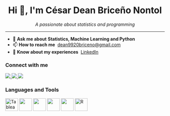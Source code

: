 <h1 align="center">
  Hi 👋, I'm <strong>César Dean Briceño Nontol</strong>
</h1>

<p align="center">
  <em>A passionate about statistics and programming</em>
</p>

---

- 💬 **Ask me about** <strong>Statistics, Machine Learning and Python</strong>  
- 📫 **How to reach me**&nbsp; <a href="mailto:dean9920briceno@gmail.com">dean9920briceno@gmail.com</a>  
- 📝 **Know about my experiences**&nbsp; <a href="https://pe.linkedin.com/in/dean-brice%C3%B1o-nontol/">LinkedIn</a>

### Connect with me
<p align="left">
  <a href="https://www.linkedin.com/in/sanchezluismachinelearning/" target="_blank">
    <img src="https://img.shields.io/badge/LinkedIn-0A66C2?style=for-the-badge&logo=linkedin&logoColor=white"/>
  </a>
  <a href="https://www.facebook.com/cesar.bricenonontol/" target="_blank">
    <img src="https://img.shields.io/badge/Facebook-1877F2?style=for-the-badge&logo=facebook&logoColor=white"/>
  </a>
  <a href="https://www.youtube.com/channel/UCwwhaaGR-E3cW8gek_2hlRg" target="_blank">
    <img src="https://img.shields.io/badge/YouTube-FF0000?style=for-the-badge&logo=youtube&logoColor=white"/>
  </a>
</p>

### Languages and Tools
<p>
  <!-- Stack principal -->
  <img src="https://cdn.jsdelivr.net/npm/simple-icons@11/icons/tableau.svg"
       height="40" alt="Tableau"/
  <img src="https://icongr.am/devicon/amazonwebservices-original.svg"       height="40" />
  <img src="https://cdn.jsdelivr.net/gh/devicons/devicon/icons/git/git-original.svg"               height="40" />
  <img src="https://cdn.jsdelivr.net/gh/devicons/devicon/icons/python/python-original.svg"         height="40" />
  <img src="https://cdn.jsdelivr.net/gh/devicons/devicon/icons/pytorch/pytorch-original.svg"       height="40" />
  <img src="https://cdn.jsdelivr.net/gh/devicons/devicon/icons/tensorflow/tensorflow-original.svg" height="40" />

  <!-- Nuevos iconos -->
  <img src="https://cdn.jsdelivr.net/gh/devicons/devicon/icons/r/r-original.svg"                   height="40" alt="R" />

</p>
